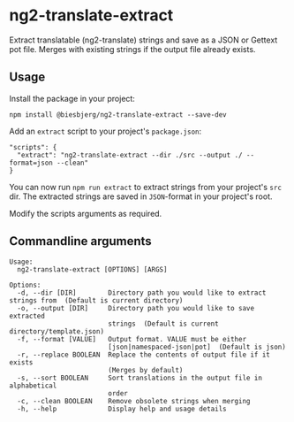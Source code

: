 # ng2-translate-extract
Extract translatable (ng2-translate) strings and save as a JSON or Gettext pot file.
Merges with existing strings if the output file already exists.

## Usage
Install the package in your project:

`npm install @biesbjerg/ng2-translate-extract --save-dev`

Add an `extract` script to your project's `package.json`:
```
"scripts": {
  "extract": "ng2-translate-extract --dir ./src --output ./ --format=json --clean"
}
```
You can now run `npm run extract` to extract strings from your project's `src` dir. The extracted strings are saved in `JSON`-format in your project's root.

Modify the scripts arguments as required.

## Commandline arguments
```
Usage:
  ng2-translate-extract [OPTIONS] [ARGS]

Options:
  -d, --dir [DIR]        Directory path you would like to extract strings from  (Default is current directory)
  -o, --output [DIR]     Directory path you would like to save extracted
                         strings  (Default is current directory/template.json)
  -f, --format [VALUE]   Output format. VALUE must be either
                         [json|namespaced-json|pot]  (Default is json)
  -r, --replace BOOLEAN  Replace the contents of output file if it exists
                         (Merges by default)
  -s, --sort BOOLEAN     Sort translations in the output file in alphabetical
                         order
  -c, --clean BOOLEAN    Remove obsolete strings when merging
  -h, --help             Display help and usage details
```

